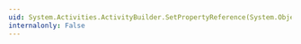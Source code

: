 ```yaml
---
uid: System.Activities.ActivityBuilder.SetPropertyReference(System.Object,System.Activities.ActivityPropertyReference)
internalonly: False
---
```

